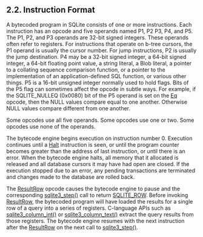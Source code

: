 ## 2\.2\. Instruction Format


A bytecoded program in SQLite consists of one or more instructions.
Each instruction has an opcode and
five operands named P1, P2 P3, P4, and P5\. The P1, P2, and P3
operands are 32\-bit signed integers. These operands often refer to
registers. For instructions that operate on b\-tree cursors,
the P1 operand is usually the cursor number.
For jump instructions, P2 is usually the jump destination.
P4 may be a 32\-bit signed integer, a 64\-bit signed integer, a
64\-bit floating point value, a string literal, a Blob literal,
a pointer to a collating sequence comparison function, or a
pointer to the implementation of an application\-defined SQL
function, or various other things. P5 is a 16\-bit unsigned integer
normally used to hold flags. Bits of the P5 flag can sometimes affect
the opcode in subtle ways. For example, if the
SQLITE\_NULLEQ (0x0080\) bit of the P5 operand
is set on the [Eq](opcode.html#Eq) opcode, then the NULL values compare
equal to one another. Otherwise NULL values compare different
from one another.


Some opcodes use all five operands. Some opcodes use
one or two. Some opcodes use none of the operands.


The bytecode engine begins execution on instruction number 0\.
Execution continues until a [Halt](opcode.html#Halt) instruction is seen, or until
the program counter becomes greater than the address of
last instruction, or until there is an error.
When the bytecode engine halts, all memory
that it allocated is released and all database cursors it may
have had open are closed. If the execution stopped due to an
error, any pending transactions are terminated and changes made
to the database are rolled back.


The [ResultRow](opcode.html#ResultRow) opcode causes the
bytecode engine to pause and the corresponding [sqlite3\_step()](c3ref/step.html)
call to return [SQLITE\_ROW](rescode.html#row). Before invoking
[ResultRow](opcode.html#ResultRow), the bytecoded program will
have loaded the results for a single row of a query into a series
of registers. C\-language APIs such as [sqlite3\_column\_int()](c3ref/column_blob.html)
or [sqlite3\_column\_text()](c3ref/column_blob.html) extract the query results from those
registers. The bytecode engine resumes with the next instruction
after the [ResultRow](opcode.html#ResultRow) on the next call
to [sqlite3\_step()](c3ref/step.html).





